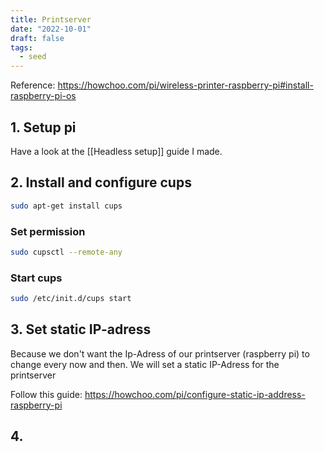 ```yaml
---
title: Printserver
date: "2022-10-01"
draft: false
tags:
  - seed
---
```


Reference: https://howchoo.com/pi/wireless-printer-raspberry-pi#install-raspberry-pi-os

## 1. Setup pi

Have a look at the [[Headless setup]] guide I made.

## 2. Install and configure cups

```Bash
sudo apt-get install cups
```

### Set permission

```Bash
sudo cupsctl --remote-any
```

### Start cups

```Bash
sudo /etc/init.d/cups start
```

## 3. Set static IP-adress

Because we don't want the Ip-Adress of our printserver (raspberry pi) to change every now and then. We will set a static IP-Adress for the printserver

Follow this guide: https://howchoo.com/pi/configure-static-ip-address-raspberry-pi

## 4.
